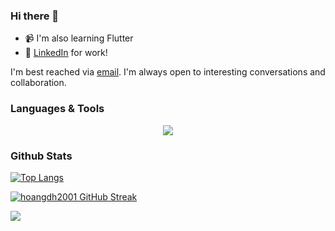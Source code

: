 ### Hi there 👋

- 📹 I'm also learning Flutter
- 🔗 [LinkedIn](https://www.linkedin.com/in/dohuyhoang2001/) for work!

<div>
    I'm best reached via <a href="mailto:dohuyhoang.se.dev@gmail.com"/>email</a>. I'm always open to interesting conversations and collaboration.
</div>

### Languages & Tools

<p align="center">
  <a href="https://skillicons.dev">
    <img src="https://skillicons.dev/icons?i=java,kotlin,swift,js,ts,flutter,react,spring,nodejs,docker" />
  </a>
</p>

### Github Stats

[![Top Langs](https://github-readme-stats.vercel.app/api/top-langs/?username=hoangdh2001&langs_count=6&hide=Shell,Roff,BatchFile,Dockerfile,CMake,C,HTML,Css,C%2B%2B,C%23,Pug)](https://github.com/anuraghazra/github-readme-stats)

[![hoangdh2001 GitHub Streak](https://streak-stats.demolab.com?user=hoangdh2001&theme=dark)](https://git.io/streak-stats)

<img src="https://raw.githubusercontent.com/trinib/trinib/main/.images/footer.svg" />
